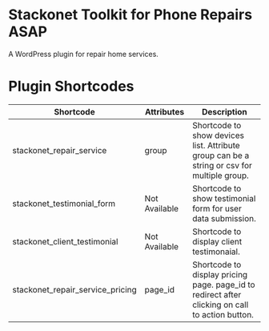 # Stackonet Toolkit for Phone Repairs ASAP
A WordPress plugin for repair home services.

# Plugin Shortcodes

Shortcode | Attributes | Description
------------ | ---- | -------------
stackonet_repair_service | group | Shortcode to show devices list. Attribute group can be a string or csv for multiple group.
stackonet_testimonial_form | Not Available | Shortcode to show testimonial form for user data submission.
stackonet_client_testimonial | Not Available | Shortcode to display client testimonaial.
stackonet_repair_service_pricing | page_id | Shortcode to display pricing page. page_id to redirect after clicking on call to action button.
